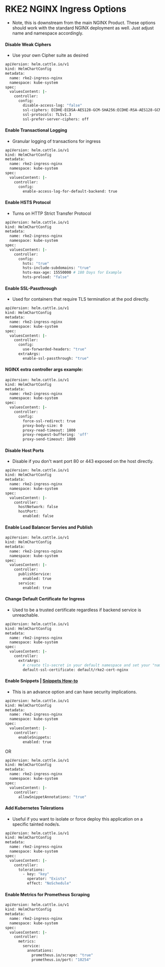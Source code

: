 # RKE2 NGINX Ingress Options
  - Note, this is downstream from the main NGINX Product.  These options should work with the standard NGINX deployment as well. Just adjust name and namespace accordingly.

#### Disable Weak Ciphers
- Use your own Cipher suite as desired

```sh
apiVersion: helm.cattle.io/v1
kind: HelmChartConfig
metadata:
  name: rke2-ingress-nginx
  namespace: kube-system
spec:
  valuesContent: |-
    controller:
      config:
        disable-access-log: "false"
        ssl-ciphers: ECDHE-ECDSA-AES128-GCM-SHA256:ECDHE-RSA-AES128-GCM-SHA256:ECDHE-ECDSA-AES256-GCM-SHA384:ECDHE-RSA-AES256-GCM-SHA384:ECDHE-ECDSA-CHACHA20-POLY1305:ECDHE-RSA-CHACHA20-POLY1305:DHE-RSA-AES128-GCM-SHA256:DHE-RSA-AES256-GCM-SHA384 
        ssl-protocols: TLSv1.3
        ssl-prefer-server-ciphers: off
```

#### Enable Transactional Logging
- Granular logging of transactions for ingress

```sh
apiVersion: helm.cattle.io/v1
kind: HelmChartConfig
metadata:
  name: rke2-ingress-nginx
  namespace: kube-system
spec:
  valuesContent: |-
    controller:
      config:
        enable-access-log-for-default-backend: true
```

#### Enable HSTS Protocol
- Turns on HTTP Strict Transfer Protocol

```sh
apiVersion: helm.cattle.io/v1
kind: HelmChartConfig
metadata:
  name: rke2-ingress-nginx
  namespace: kube-system
spec:
  valuesContent: |-
    controller:
      config:
        hsts: "true"
        hsts-include-subdomains: "true"
        hsts-max-age: 15550000 # 180 Days for Example
        hsts-preload: "false"
```

#### Enable SSL-Passthrough
- Used for containers that require TLS termination at the pod directly.

```sh
apiVersion: helm.cattle.io/v1
kind: HelmChartConfig
metadata:
  name: rke2-ingress-nginx
  namespace: kube-system
spec:
  valuesContent: |-
    controller:
      config:
        use-forwarded-headers: "true"
      extraArgs:
        enable-ssl-passthrough: "true"
```

#### NGINX extra controller args example:

```sh
apiVersion: helm.cattle.io/v1
kind: HelmChartConfig
metadata:
  name: rke2-ingress-nginx
  namespace: kube-system
spec:
  valuesContent: |-
    controller:
      config:
        force-ssl-redirect: true
        proxy-body-size: 0
        proxy-read-timeout: 1800
        proxy-request-buffering: 'off'
        proxy-send-timeout: 1800
```

#### Disable Host Ports
- Disable if you don't want port 80 or 443 exposed on the host directly.

```sh
apiVersion: helm.cattle.io/v1
kind: HelmChartConfig
metadata:
  name: rke2-ingress-nginx
  namespace: kube-system
spec:
  valuesContent: |-
    controller:
      hostNetwork: false
      hostPort:
        enabled: false

```

#### Enable Load Balancer Servies and Publish

```sh
apiVersion: helm.cattle.io/v1
kind: HelmChartConfig
metadata:
  name: rke2-ingress-nginx
  namespace: kube-system
spec:
  valuesContent: |-
    controller:
      publishService:
        enabled: true
      service:
        enabled: true
```

#### Change Default Certificate for Ingress
- Used to be a trusted certificate regardless if backend service is unreachable.

```sh
apiVersion: helm.cattle.io/v1
kind: HelmChartConfig
metadata:
  name: rke2-ingress-nginx
  namespace: kube-system
spec:
  valuesContent: |-
    controller:
      extraArgs:
        # create tls-secret in your default namespace and set your "namespace/secret-name"
        default-ssl-certificate: default/rke2-cert-nginx
```

#### Enable Snippets | [Snippets How-to](https://docs.nginx.com/nginx-ingress-controller/configuration/ingress-resources/advanced-configuration-with-snippets/)
- This is an advance option and can have security implications.

```sh
apiVersion: helm.cattle.io/v1
kind: HelmChartConfig
metadata:
  name: rke2-ingress-nginx
  namespace: kube-system
spec:
  valuesContent: |-
    controller:
      enableSnippets:
        enabled: true
```
OR
```sh
apiVersion: helm.cattle.io/v1
kind: HelmChartConfig
metadata:
  name: rke2-ingress-nginx
  namespace: kube-system
spec:
  valuesContent: |-
    controller:
      allowSnippetAnnotations: "true"
```

#### Add Kubernetes Tolerations
- Useful if you want to isolate or force deploy this application on a specific tainted node/s.

```sh
apiVersion: helm.cattle.io/v1
kind: HelmChartConfig
metadata:
  name: rke2-ingress-nginx
  namespace: kube-system
spec:
  valuesContent: |-
    controller:
      tolerations:
        - key: "key"
          operator: "Exists"
          effect: "NoSchedule"
```

#### Enable Metrics for Prometheus Scraping

```sh
apiVersion: helm.cattle.io/v1
kind: HelmChartConfig
metadata:
  name: rke2-ingress-nginx
  namespace: kube-system
spec:
  valuesContent: |-
    controller:
      metrics:
        service:
          annotations:
            prometheus.io/scrape: "true"
            prometheus.io/port: "10254"
```
